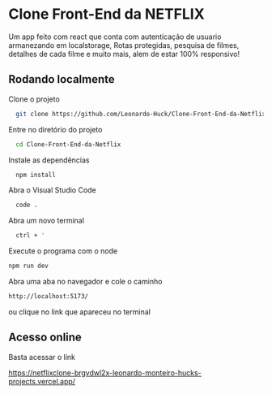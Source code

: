 
# Clone Front-End da NETFLIX

Um app feito com react que conta com autenticação de usuario armanezando em localstorage, Rotas protegidas, pesquisa de filmes, detalhes de cada filme e muito mais, alem de estar 100% responsivo!



## Rodando localmente

Clone o projeto

```bash
  git clone https://github.com/Leonardo-Huck/Clone-Front-End-da-Netflix.git
```

Entre no diretório do projeto

```bash
  cd Clone-Front-End-da-Netflix
```

Instale as dependências

```bash
  npm install
```

Abra o Visual Studio Code
```bash
  code .
```

Abra um novo terminal
```bash
  ctrl + '
```

Execute o programa com o node
```bash
npm run dev
```

Abra uma aba no navegador e cole o caminho
```bash
http://localhost:5173/
```
ou clique no link que apareceu no terminal



## Acesso online

Basta acessar o link

https://netflixclone-brgvdwl2x-leonardo-monteiro-hucks-projects.vercel.app/